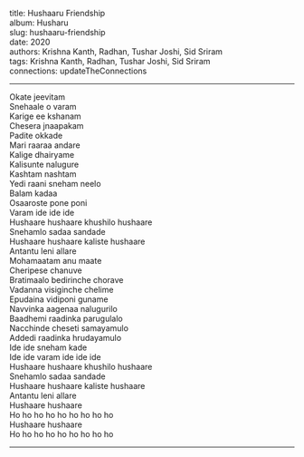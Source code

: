 title: Hushaaru Friendship  
album: Husharu  
slug: hushaaru-friendship  
date: 2020  
authors: Krishna Kanth, Radhan, Tushar Joshi, Sid Sriram  
tags: Krishna Kanth, Radhan, Tushar Joshi, Sid Sriram  
connections: updateTheConnections  

------------

Okate jeevitam  
Snehaale o varam  
Karige ee kshanam  
Chesera jnaapakam  
Padite okkade  
Mari raaraa andare  
Kalige dhairyame  
Kalisunte nalugure  
Kashtam nashtam  
Yedi raani sneham neelo  
Balam kadaa  
Osaaroste pone poni  
Varam ide ide ide  
Hushaare hushaare khushilo hushaare  
Snehamlo sadaa sandade  
Hushaare hushaare kaliste hushaare  
Antantu leni allare  
Mohamaatam anu maate  
Cheripese chanuve  
Bratimaalo bedirinche chorave  
Vadanna visiginche chelime  
Epudaina vidiponi guname  
Navvinka aagenaa nalugurilo  
Baadhemi raadinka parugulalo  
Nacchinde cheseti samayamulo  
Addedi raadinka hrudayamulo  
Ide ide sneham kade  
Ide ide varam ide ide ide  
Hushaare hushaare khushilo hushaare  
Snehamlo sadaa sandade  
Hushaare hushaare kaliste hushaare  
Antantu leni allare  
Hushaare hushaare  
Ho ho ho ho ho ho ho ho ho  
Hushaare hushaare  
Ho ho ho ho ho ho ho ho ho  


------------
